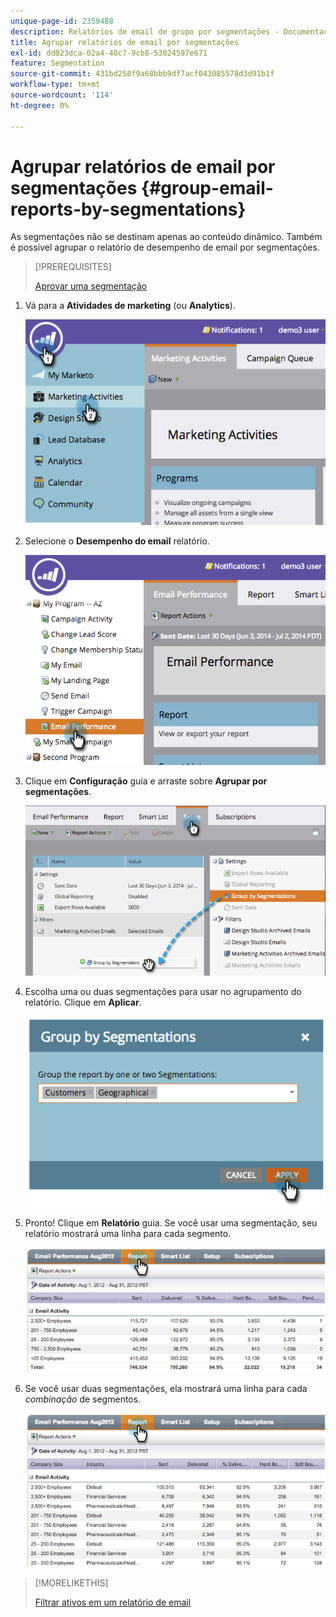 ```yaml
---
unique-page-id: 2359488
description: Relatórios de email de grupo por segmentações - Documentação do Marketo - Documentação do produto
title: Agrupar relatórios de email por segmentações
exl-id: dd023dca-02a4-40c7-9cb8-53024597e671
feature: Segmentation
source-git-commit: 431bd258f9a68bbb9df7acf043085578d3d91b1f
workflow-type: tm+mt
source-wordcount: '114'
ht-degree: 0%

---
```


# Agrupar relatórios de email por segmentações {#group-email-reports-by-segmentations}

As segmentações não se destinam apenas ao conteúdo dinâmico. Também é possível agrupar o relatório de desempenho de email por segmentações.

>[!PREREQUISITES]
>
>[Aprovar uma segmentação](/help/marketo/product-docs/personalization/segmentation-and-snippets/segmentation/approve-a-segmentation.md)

1. Vá para a **Atividades de marketing** (ou **Analytics**).

   ![](assets/image2014-9-16-9-3a15-3a58.png)

1. Selecione o **Desempenho do email** relatório.

   ![](assets/image2014-9-16-9-3a16-3a6.png)

1. Clique em **Configuração** guia e arraste sobre **Agrupar por segmentações**.

   ![](assets/image2014-9-16-9-3a16-3a59.png)

1. Escolha uma ou duas segmentações para usar no agrupamento do relatório. Clique em **Aplicar**.

   ![](assets/image2014-9-16-9-3a17-3a9.png)

1. Pronto! Clique em **Relatório** guia. Se você usar uma segmentação, seu relatório mostrará uma linha para cada segmento.

   ![](assets/image2014-9-16-9-3a17-3a17.png)

1. Se você usar duas segmentações, ela mostrará uma linha para cada _combinação_ de segmentos.

   ![](assets/image2014-9-16-9-3a17-3a26.png)

>[!MORELIKETHIS]
>
>[Filtrar ativos em um relatório de email](/help/marketo/product-docs/reporting/basic-reporting/report-activity/filter-assets-in-an-email-report.md)

